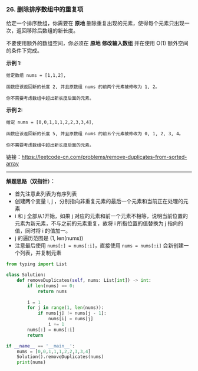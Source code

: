 ### 26. 删除排序数组中的重复项

给定一个排序数组，你需要在 **原地** 删除重复出现的元素，使得每个元素只出现一次，返回移除后数组的新长度。

不要使用额外的数组空间，你必须在 **原地** **修改输入数组** 并在使用 O(1) 额外空间的条件下完成。

**示例 1:**

```
给定数组 nums = [1,1,2], 

函数应该返回新的长度 2, 并且原数组 nums 的前两个元素被修改为 1, 2。 

你不需要考虑数组中超出新长度后面的元素。
```

**示例 2:**

```
给定 nums = [0,0,1,1,1,2,2,3,3,4],

函数应该返回新的长度 5, 并且原数组 nums 的前五个元素被修改为 0, 1, 2, 3, 4。

你不需要考虑数组中超出新长度后面的元素。
```

链接：https://leetcode-cn.com/problems/remove-duplicates-from-sorted-array

---

**解题思路（双指针）：**

* 首先注意此列表为有序列表
* 创建两个变量 i, j ，分别指向非重复元素的最后一个元素和当前正在处理的元素
* i 和 j 全部从1开始，如果 j 对应的元素和前一个元素不相等，说明当前位置的元素为新元素，不与之前的元素重复，故将 i 所指位置的值替换为 j 指向的值，同时将 i 的值加一。
* j 的遍历范围是 (1, len(nums))
* 注意最后使用 `nums[:] = nums[:i]`，直接使用 `nums = nums[:i]` 会新创建一个列表，并复制元素

```python
from typing import List

class Solution:
    def removeDuplicates(self, nums: List[int]) -> int:
        if len(nums) == 0:
            return nums
            
        i = 1
        for j in range(1, len(nums)):
            if nums[j] != nums[j - 1]:
                nums[i] = nums[j]
                i += 1
        nums[:] = nums[:i]
        return 

if __name__ == '__main__':
    nums = [0,0,1,1,1,2,2,3,3,4]
    Solution().removeDuplicates(nums)
    print(nums)
```

